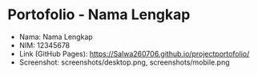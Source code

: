 # Portofolio - Nama Lengkap
- Nama: Nama Lengkap
- NIM: 12345678
- Link (GitHub Pages): https://Salwa260706.github.io/projectportofolio/
- Screenshot: screenshots/desktop.png, screenshots/mobile.png
